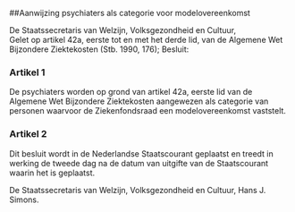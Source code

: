 <meta http-equiv='Content-Type' content='text/html; charset=utf-8' />

##Aanwijzing psychiaters als categorie voor modelovereenkomst 

De Staatssecretaris van Welzijn, Volksgezondheid en Cultuur,  
Gelet op artikel 42a, eerste tot en met het derde lid, van de Algemene Wet Bijzondere Ziektekosten (Stb. 1990, 176);
Besluit:    

### Artikel  1  

De psychiaters worden op grond van artikel 42a, eerste lid van de Algemene Wet Bijzondere Ziektekosten aangewezen als categorie van personen waarvoor de Ziekenfondsraad een modelovereenkomst vaststelt. 

### Artikel  2  

Dit besluit wordt in de Nederlandse Staatscourant geplaatst en treedt in werking de tweede dag na de datum van uitgifte van de Staatscourant waarin het is geplaatst. 

De 
Staatssecretaris van Welzijn, Volksgezondheid en Cultuur,
Hans J. Simons.      
